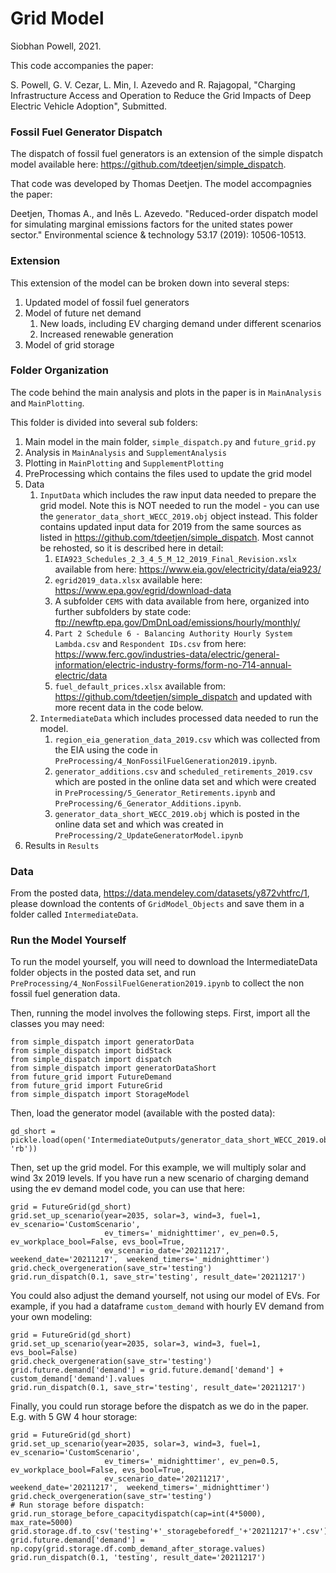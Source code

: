 # Grid Model 

Siobhan Powell, 2021.

This code accompanies the paper: 

S. Powell, G. V. Cezar, L. Min, I. Azevedo and R. Rajagopal, "Charging Infrastructure Access and Operation to Reduce the Grid Impacts of Deep Electric Vehicle Adoption", Submitted.

### Fossil Fuel Generator Dispatch

The dispatch of fossil fuel generators is an extension of the simple dispatch model available here: https://github.com/tdeetjen/simple_dispatch. 

That code was developed by Thomas Deetjen. The model accompagnies the paper:

Deetjen, Thomas A., and Inês L. Azevedo. "Reduced-order dispatch model for simulating marginal emissions factors for the united states power sector." Environmental science & technology 53.17 (2019): 10506-10513.

### Extension

This extension of the model can be broken down into several steps: 
1. Updated model of fossil fuel generators
2. Model of future net demand
    1. New loads, including EV charging demand under different scenarios
    2. Increased renewable generation
3. Model of grid storage


### Folder Organization

The code behind the main analysis and plots in the paper is in `MainAnalysis` and `MainPlotting`. 

This folder is divided into several sub folders: 
1. Main model in the main folder, `simple_dispatch.py` and `future_grid.py`
1. Analysis in `MainAnalysis` and `SupplementAnalysis`
2. Plotting in `MainPlotting` and `SupplementPlotting`
3. PreProcessing which contains the files used to update the grid model
4. Data
    1. `InputData` which includes the raw input data needed to prepare the grid model. Note this is NOT needed to run the model - you can use the `generator_data_short_WECC_2019.obj` object instead. This folder contains updated input data for 2019 from the same sources as listed in https://github.com/tdeetjen/simple_dispatch. Most cannot be rehosted, so it is described here in detail: 
        1. `EIA923_Schedules_2_3_4_5_M_12_2019_Final_Revision.xslx` available from here: https://www.eia.gov/electricity/data/eia923/
        3. `egrid2019_data.xlsx` available here: https://www.epa.gov/egrid/download-data
        4. A subfolder `CEMS` with data available from here, organized into further subfolders by state code: ftp://newftp.epa.gov/DmDnLoad/emissions/hourly/monthly/
        5. `Part 2 Schedule 6 - Balancing Authority Hourly System Lambda.csv` and `Respondent IDs.csv` from here: https://www.ferc.gov/industries-data/electric/general-information/electric-industry-forms/form-no-714-annual-electric/data
        6. `fuel_default_prices.xlsx` available from: https://github.com/tdeetjen/simple_dispatch and updated with more recent data in the code below.
    2. `IntermediateData` which includes processed data needed to run the model. 
        1. `region_eia_generation_data_2019.csv` which was collected from the EIA using the code in `PreProcessing/4_NonFossilFuelGeneration2019.ipynb`.
        2. `generator_additions.csv` and `scheduled_retirements_2019.csv` which are posted in the online data set and which were created in `PreProcessing/5_Generator_Retirements.ipynb` and `PreProcessing/6_Generator_Additions.ipynb`. 
        3. `generator_data_short_WECC_2019.obj` which is posted in the online data set and which was created in `PreProcessing/2_UpdateGeneratorModel.ipynb`
5. Results in `Results`

### Data

From the posted data, https://data.mendeley.com/datasets/y872vhtfrc/1, please download the contents of `GridModel_Objects` and save them in a folder called `IntermediateData`.

### Run the Model Yourself
To run the model yourself, you will need to download the IntermediateData folder objects in the posted data set, and run `PreProcessing/4_NonFossilFuelGeneration2019.ipynb` to collect the non fossil fuel generation data.

Then, running the model involves the following steps. First, import all the classes you may need:
```
from simple_dispatch import generatorData
from simple_dispatch import bidStack
from simple_dispatch import dispatch
from simple_dispatch import generatorDataShort
from future_grid import FutureDemand
from future_grid import FutureGrid
from simple_dispatch import StorageModel
```
Then, load the generator model (available with the posted data):
```
gd_short = pickle.load(open('IntermediateOutputs/generator_data_short_WECC_2019.obj', 'rb'))
```
Then, set up the grid model. For this example, we will multiply solar and wind 3x 2019 levels. If you have run a new scenario of charging demand using the ev demand model code, you can use that here:
```
grid = FutureGrid(gd_short)
grid.set_up_scenario(year=2035, solar=3, wind=3, fuel=1, ev_scenario='CustomScenario', 
                     ev_timers='_midnighttimer', ev_pen=0.5, ev_workplace_bool=False, evs_bool=True, 
                     ev_scenario_date='20211217', weekend_date='20211217',  weekend_timers='_midnighttimer')
grid.check_overgeneration(save_str='testing')
grid.run_dispatch(0.1, save_str='testing', result_date='20211217')
```
You could also adjust the demand yourself, not using our model of EVs. For example, if you had a dataframe `custom_demand` with hourly EV demand from your own modeling:
```
grid = FutureGrid(gd_short)
grid.set_up_scenario(year=2035, solar=3, wind=3, fuel=1, evs_bool=False)
grid.check_overgeneration(save_str='testing')
grid.future.demand['demand'] = grid.future.demand['demand'] + custom_demand['demand'].values
grid.run_dispatch(0.1, save_str='testing', result_date='20211217') 
```
Finally, you could run storage before the dispatch as we do in the paper. E.g. with 5 GW 4 hour storage: 
```
grid = FutureGrid(gd_short)
grid.set_up_scenario(year=2035, solar=3, wind=3, fuel=1, ev_scenario='CustomScenario', 
                     ev_timers='_midnighttimer', ev_pen=0.5, ev_workplace_bool=False, evs_bool=True, 
                     ev_scenario_date='20211217', weekend_date='20211217',  weekend_timers='_midnighttimer')
grid.check_overgeneration(save_str='testing')
# Run storage before dispatch: 
grid.run_storage_before_capacitydispatch(cap=int(4*5000), max_rate=5000)
grid.storage.df.to_csv('testing'+'_storagebeforedf_'+'20211217'+'.csv')
grid.future.demand['demand'] = np.copy(grid.storage.df.comb_demand_after_storage.values)
grid.run_dispatch(0.1, 'testing', result_date='20211217')
```

